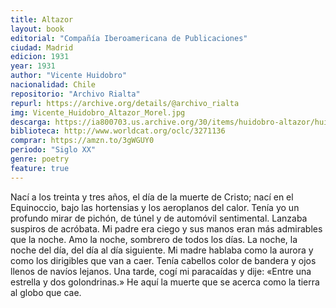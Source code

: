 ```yaml
---
title: Altazor
layout: book
editorial: "Compañía Iberoamericana de Publicaciones"
ciudad: Madrid
edicion: 1931
year: 1931
author: "Vicente Huidobro"
nacionalidad: Chile
repositorio: "Archivo Rialta"
repurl: https://archive.org/details/@archivo_rialta
img: Vicente_Huidobro_Altazor_Morel.jpg
descarga: https://ia800703.us.archive.org/30/items/huidobro-altazor/huidobro-altazor.pdf
biblioteca: http://www.worldcat.org/oclc/3271136
comprar: https://amzn.to/3gWGUY0
periodo: "Siglo XX"
genre: poetry
feature: true
---
```

 

Nací a los treinta y tres años, el día de la muerte de Cristo; nací en el Equinoccio, bajo las hortensias y los aeroplanos del calor. 
Tenía yo un profundo mirar de pichón, de túnel y de automóvil sentimental. Lanzaba suspiros de acróbata.
Mi padre era ciego y sus manos eran más admirables que la noche.
Amo la noche, sombrero de todos los días.
La noche, la noche del día, del día al día siguiente.
Mi madre hablaba como la aurora y como los dirigibles que van a caer. Tenía cabellos color de bandera y ojos llenos de navíos lejanos.
Una tarde, cogí mi paracaídas y dije: «Entre una estrella y dos golondrinas.» He aquí la muerte que se acerca como la tierra al globo que cae. 
